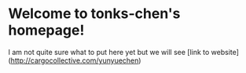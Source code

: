 # Welcome to tonks-chen's homepage!

I am not quite sure what to put here yet but we will see
[link to website] (http://cargocollective.com/yunyuechen)

